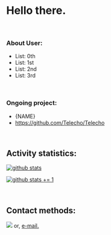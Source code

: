# Hello there.

<br/>

### About User:
- List: 0th
- List: 1st
- List: 2nd
- List: 3rd

<br/>

### Ongoing project:
- {NAME}
- https://github.com/Telecho/Telecho

<br/>

## Activity statistics:

[![github stats](https://github-readme-stats.vercel.app/api/top-langs/?username=Telecho&layout=compact&show_icons=true&theme=dark)](https://github.com/Telecho)

[![github stats += 1](https://github-readme-stats.vercel.app/api?username=Telecho&show_icons=true&theme=dark)](https://github.com/Telecho)

<br/>

## Contact methods:

<img src="https://discord.c99.nl/widget/theme-1/1029294235544981596.png">
or, <a href = "mailto: techxlation@gmail.com">e-mail.</a>

<br/>

<!--

USERNAME/USERNAME is a ✨special✨ repository because its `README` (this markdown file) appears on one's GitHub profile page.

EOF-->
